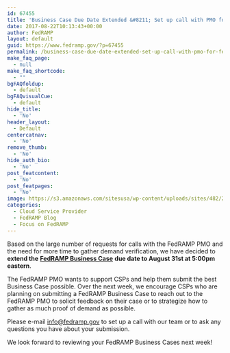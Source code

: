 ```yaml
---
id: 67455
title: 'Business Case Due Date Extended &#8211; Set up call with PMO for feedback!'
date: 2017-08-22T10:13:43+00:00
author: FedRAMP
layout: default
guid: https://www.fedramp.gov/?p=67455
permalink: /business-case-due-date-extended-set-up-call-with-pmo-for-feedback/
make_faq_page:
  - null
make_faq_shortcode:
  - ""
bgFAQfoldup:
  - default
bgFAQvisualCue:
  - default
hide_title:
  - 'No'
header_layout:
  - Default
centercatnav:
  - 'No'
remove_thumb:
  - 'No'
hide_auth_bio:
  - 'No'
post_featcontent:
  - 'No'
post_featpages:
  - 'No'
image: https://s3.amazonaws.com/sitesusa/wp-content/uploads/sites/482/2017/08/FRP-web-banners_08-21-17-FedRAMP-Business-Case-01.png
categories:
  - Cloud Service Provider
  - FedRAMP Blog
  - Focus on FedRAMP
---
```

Based on the large number of requests for calls with the FedRAMP PMO and the need for more time to gather demand verification, we have decided to **extend the** [**FedRAMP Business Case**](https://gsa-burra.formstack.com/forms/fedramp_business_case_for_jab_prioritization) **due date to August 31st at 5:00pm eastern**. 

The FedRAMP PMO wants to support CSPs and help them submit the best Business Case possible. Over the next week, we encourage CSPs who are planning on submitting a FedRAMP Business Case to reach out to the FedRAMP PMO to solicit feedback on their case or to strategize how to gather as much proof of demand as possible. 

Please e-mail [info@fedramp.gov](mailto:info@fedramp.gov) to set up a call with our team or to ask any questions you have about your submission. 

We look forward to reviewing your FedRAMP Business Cases next week! 